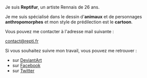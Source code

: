 Je suis **Reptifur**, un artiste Rennais de 26 ans.

Je me suis spécialisé dans le dessin d'**animaux** et de personnages **anthropomorphes** 
et mon style de prédilection est le **cartoon**.


Vous pouvez me contacter à l'adresse mail suivante :

[contact@repti.fr](mailto:contact@repti.fr)

Si vous souhaitez suivre mon travail, vous pouvez me retrouver :

- sur [DeviantArt](https://reptifur.deviantart.com)
- sur [Facebook](https://www.facebook.com/reptifur)
- sur [Twitter](https://twitter.com/Reptifur)